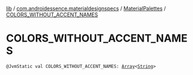 [lib](../../index.md) / [com.androidessence.materialdesignspecs](../index.md) / [MaterialPalettes](index.md) / [COLORS_WITHOUT_ACCENT_NAMES](./-c-o-l-o-r-s_-w-i-t-h-o-u-t_-a-c-c-e-n-t_-n-a-m-e-s.md)

# COLORS_WITHOUT_ACCENT_NAMES

`@JvmStatic val COLORS_WITHOUT_ACCENT_NAMES: `[`Array`](https://kotlinlang.org/api/latest/jvm/stdlib/kotlin/-array/index.html)`<`[`String`](https://kotlinlang.org/api/latest/jvm/stdlib/kotlin/-string/index.html)`>`